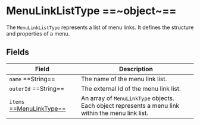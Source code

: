 # MenuLinkListType ==~object~==

The `MenuLinkListType` represents a list of menu links. It defines the structure and properties of a menu.

## Fields

| Field                                         | Description                                                                                            |
|-----------------------------------------------|--------------------------------------------------------------------------------------------------------|
| `name` ==String==                             | The name of the menu link list.                                                                        |
| `outerId` ==String==                          | The external Id of the menu link list.                                                                 |
| `items` [==MenuLinkType==](MenuLinkType.md)   | An array of `MenuLinkType` objects.<br>Each object represents a menu link within the menu link list.   |

